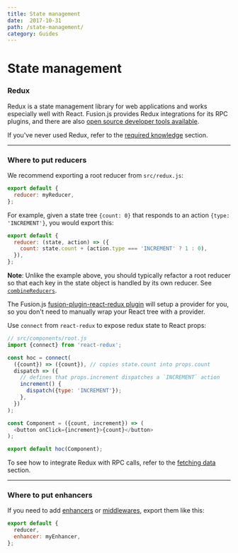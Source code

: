 ```yaml
---
title: State management
date:  2017-10-31
path: /state-management/
category: Guides
---
```


# State management

### Redux

Redux is a state management library for web applications and works especially well with React. Fusion.js provides Redux integrations for its RPC plugins, and there are also [open source developer tools available](https://github.com/zalmoxisus/redux-devtools-extension).

If you've never used Redux, refer to the [required knowledge](/docs/getting-started/required-knowledge#redux) section.

---

### Where to put reducers

We recommend exporting a root reducer from `src/redux.js`:

```js
export default {
  reducer: myReducer,
};
```

For example, given a state tree `{count: 0}` that responds to an action `{type: 'INCREMENT'}`, you would export this:

```js
export default {
  reducer: (state, action) => ({
    count: state.count + (action.type === 'INCREMENT' ? 1 : 0),
  }),
};
```

**Note**: Unlike the example above, you should typically refactor a root reducer so that each key in the state object is handled by its own reducer. See [`combineReducers`](https://redux.js.org/docs/api/combineReducers.html).

The Fusion.js [fusion-plugin-react-redux plugin](/api/fusion-plugin-react-redux) will setup a provider for you, so you don't need to manually wrap your React tree with a provider.

Use `connect` from `react-redux` to expose redux state to React props:

```js
// src/components/root.js
import {connect} from 'react-redux';

const hoc = connect(
  ({count}) => ({count}), // copies state.count into props.count
  dispatch => ({
    // defines that props.increment dispatches a `INCREMENT` action
    increment() {
      dispatch({type: 'INCREMENT'});
    },
  })
);

const Component = ({count, increment}) => (
  <button onClick={increment}>{count}</button>
);

export default hoc(Component);
```

To see how to integrate Redux with RPC calls, refer to the [fetching data](/docs/guides/fetching-data) section.

---

### Where to put enhancers

If you need to add [enhancers](https://github.com/reactjs/redux/blob/master/docs/Glossary.md#store-enhancer) or [middlewares](https://github.com/reactjs/redux/blob/master/docs/Glossary.md#middleware), export them like this:

```js
export default {
  reducer,
  enhancer: myEnhancer,
};
```
